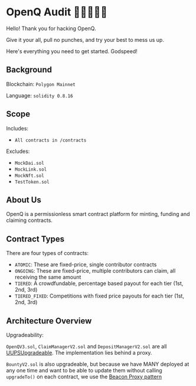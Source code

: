 # OpenQ Audit 👨‍💻🥷👩‍💻

Hello! Thank you for hacking OpenQ.

Give it your all, pull no punches, and try your best to mess us up.

Here's everything you need to get started. Godspeed!

## Background

Blockchain: `Polygon Mainnet`

Language: `solidity 0.8.16`

## Scope

Includes:

- `All contracts in /contracts`

Excludes:

- `MockDai.sol`
- `MockLink.sol`
- `MockNft.sol`
- `TestToken.sol`

## About Us

OpenQ is a permissionless smart contract platform for minting, funding and claiming contracts.

## Contract Types

There are four types of contracts:

- `ATOMIC`: These are fixed-price, single contributor contracts
- `ONGOING`: These are fixed-price, multiple contributors can claim, all receiving the same amount
- `TIERED`: A crowdfundable, percentage based payout for each tier (1st, 2nd, 3rd)
- `TIERED_FIXED`: Competitions with fixed price payouts for each tier (1st, 2nd, 3rd)

## Architecture Overview

Upgradeability: 

`OpenQV3.sol`, `ClaimManagerV2.sol` and `DepositManagerV2.sol` are all [UUPSUpgradeable](https://docs.openzeppelin.com/contracts/4.x/api/proxy). The implementation lies behind a proxy.

`BountyV2.sol` is also upgradeable, but because we have MANY deployed at any one time and want to be able to update them without calling `upgradeTo()` on each contract, we use the [Beacon Proxy pattern](https://docs.openzeppelin.com/contracts/3.x/api/proxy#beacon)